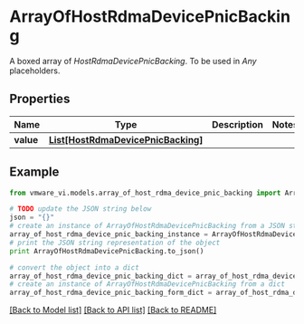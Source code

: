 # ArrayOfHostRdmaDevicePnicBacking

A boxed array of *HostRdmaDevicePnicBacking*. To be used in *Any* placeholders. 

## Properties
Name | Type | Description | Notes
------------ | ------------- | ------------- | -------------
**value** | [**List[HostRdmaDevicePnicBacking]**](HostRdmaDevicePnicBacking.md) |  | 

## Example

```python
from vmware_vi.models.array_of_host_rdma_device_pnic_backing import ArrayOfHostRdmaDevicePnicBacking

# TODO update the JSON string below
json = "{}"
# create an instance of ArrayOfHostRdmaDevicePnicBacking from a JSON string
array_of_host_rdma_device_pnic_backing_instance = ArrayOfHostRdmaDevicePnicBacking.from_json(json)
# print the JSON string representation of the object
print ArrayOfHostRdmaDevicePnicBacking.to_json()

# convert the object into a dict
array_of_host_rdma_device_pnic_backing_dict = array_of_host_rdma_device_pnic_backing_instance.to_dict()
# create an instance of ArrayOfHostRdmaDevicePnicBacking from a dict
array_of_host_rdma_device_pnic_backing_form_dict = array_of_host_rdma_device_pnic_backing.from_dict(array_of_host_rdma_device_pnic_backing_dict)
```
[[Back to Model list]](../README.md#documentation-for-models) [[Back to API list]](../README.md#documentation-for-api-endpoints) [[Back to README]](../README.md)


